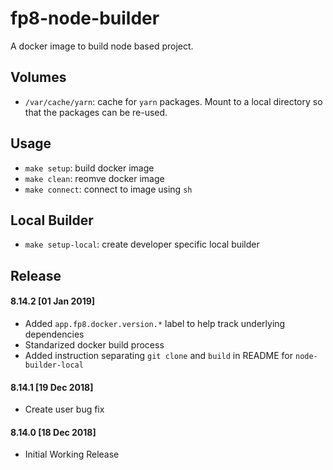 # fp8-node-builder

A docker image to build node based project.

## Volumes

* `/var/cache/yarn`: cache for `yarn` packages.  Mount to a local directory so that
  the packages can be re-used.

## Usage

* `make setup`:   build docker image
* `make clean`:   reomve docker image
* `make connect`: connect to image using `sh`

## Local Builder

* `make setup-local`:   create developer specific local builder

## Release

#### 8.14.2 [01 Jan 2019]

* Added `app.fp8.docker.version.*` label to help track underlying dependencies
* Standarized docker build process
* Added instruction separating `git clone` and `build` in README for `node-builder-local`

#### 8.14.1 [19 Dec 2018]

* Create user bug fix 

#### 8.14.0 [18 Dec 2018]

* Initial Working Release
